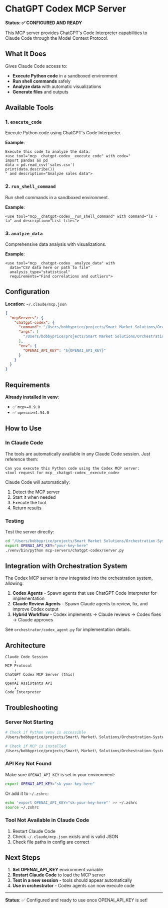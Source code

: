 # ChatGPT Codex MCP Server

**Status: ✅ CONFIGURED AND READY**

This MCP server provides ChatGPT's Code Interpreter capabilities to Claude Code through the Model Context Protocol.

## What It Does

Gives Claude Code access to:
- **Execute Python code** in a sandboxed environment
- **Run shell commands** safely
- **Analyze data** with automatic visualizations
- **Generate files** and outputs

## Available Tools

### 1. `execute_code`
Execute Python code using ChatGPT's Code Interpreter.

**Example**:
```
Execute this code to analyze the data:
<use tool="mcp__chatgpt-codex__execute_code" with code="
import pandas as pd
data = pd.read_csv('sales.csv')
print(data.describe())
" and description="Analyze sales data">
```

### 2. `run_shell_command`
Run shell commands in a sandboxed environment.

**Example**:
```
<use tool="mcp__chatgpt-codex__run_shell_command" with command="ls -la" and description="List files">
```

### 3. `analyze_data`
Comprehensive data analysis with visualizations.

**Example**:
```
<use tool="mcp__chatgpt-codex__analyze_data" with
  data="CSV data here or path to file"
  analysis_type="statistical"
  requirements="Find correlations and outliers">
```

## Configuration

**Location**: `~/.claude/mcp.json`

```json
{
  "mcpServers": {
    "chatgpt-codex": {
      "command": "/Users/bobbyprice/projects/Smart Market Solutions/Orchestration-System/venv/bin/python",
      "args": [
        "/Users/bobbyprice/projects/Smart Market Solutions/Orchestration-System/mcp-servers/chatgpt-codex/server.py"
      ],
      "env": {
        "OPENAI_API_KEY": "${OPENAI_API_KEY}"
      }
    }
  }
}
```

## Requirements

**Already installed in venv**:
- ✅ `mcp>=0.9.0`
- ✅ `openai>=1.54.0`

## How to Use

### In Claude Code

The tools are automatically available in any Claude Code session. Just reference them:

```
Can you execute this Python code using the Codex MCP server:
<tool request for mcp__chatgpt-codex__execute_code>
```

Claude Code will automatically:
1. Detect the MCP server
2. Start it when needed
3. Execute the tool
4. Return results

### Testing

Test the server directly:
```bash
cd "/Users/bobbyprice/projects/Smart Market Solutions/Orchestration-System"
export OPENAI_API_KEY="your-key-here"
./venv/bin/python mcp-servers/chatgpt-codex/server.py
```

## Integration with Orchestration System

The Codex MCP server is now integrated into the orchestration system, allowing:

1. **Codex Agents** - Spawn agents that use ChatGPT Code Interpreter for implementation
2. **Claude Review Agents** - Spawn Claude agents to review, fix, and improve Codex output
3. **Hybrid Workflow** - Codex implements → Claude reviews → Codex fixes → Claude approves

See `orchestrator/codex_agent.py` for implementation details.

## Architecture

```
Claude Code Session
    ↓
MCP Protocol
    ↓
ChatGPT Codex MCP Server (this)
    ↓
OpenAI Assistants API
    ↓
Code Interpreter
```

## Troubleshooting

### Server Not Starting

```bash
# Check if Python venv is accessible
/Users/bobbyprice/projects/Smart\ Market\ Solutions/Orchestration-System/venv/bin/python --version

# Check if MCP is installed
/Users/bobbyprice/projects/Smart\ Market\ Solutions/Orchestration-System/venv/bin/python -c "import mcp; print(mcp.__version__)"
```

### API Key Not Found

Make sure `OPENAI_API_KEY` is set in your environment:
```bash
export OPENAI_API_KEY="sk-your-key-here"
```

Or add it to `~/.zshrc`:
```bash
echo 'export OPENAI_API_KEY="sk-your-key-here"' >> ~/.zshrc
source ~/.zshrc
```

### Tool Not Available in Claude Code

1. Restart Claude Code
2. Check `~/.claude/mcp.json` exists and is valid JSON
3. Check file paths in config are correct

## Next Steps

1. **Set OPENAI_API_KEY** environment variable
2. **Restart Claude Code** to load the MCP server
3. **Test in a new session** - tools should appear automatically
4. **Use in orchestrator** - Codex agents can now execute code

---

**Status**: ✅ Configured and ready to use once OPENAI_API_KEY is set!
